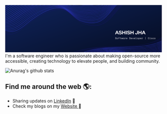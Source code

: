 

<img src="https://raw.githubusercontent.com/lapalb/lapalb/master/ASHISH%20JHA%20(1).png" alt="banner that says Monica Powell - software engineer, content creator and community organizer alongside a cartoon illustration of Monica">
I'm a software engineer who is passionate about making open-source more accessible, creating technology to elevate people, and building community.

![Anurag's github stats](https://github-readme-stats.vercel.app/api?username=lapalb)

## Find me around the web 🌎:

- Sharing updates on <a href="https://www.linkedin.com/in/ashish-jha-6bb7b3101">LinkedIn</a> 💼
- Check my blogs on my <a href="https://lapalb.github.io/as_blog/">Website </a>💬

<!--
**lapalb/lapalb** is a ✨ _special_ ✨ repository because its `README.md` (this file) appears on your GitHub profile.

Here are some ideas to get you started:

- 🔭 I’m currently working on ...
- 🌱 I’m currently learning ...
- 👯 I’m looking to collaborate on ...
- 🤔 I’m looking for help with ...
- 💬 Ask me about ...
- 📫 How to reach me: ...
- 😄 Pronouns: ...
- ⚡ Fun fact: ...
-->
